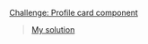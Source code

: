 [Challenge: Profile card component](https://www.frontendmentor.io/challenges/profile-card-component-cfArpWshJ/hub/profile-card-component-HVR69aP8p) 

> [My solution](https://szaqku.github.io/FRM/profile-card-component-main-solution/build/) 
